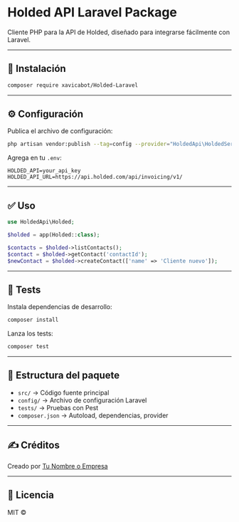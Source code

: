 # Holded API Laravel Package

Cliente PHP para la API de Holded, diseñado para integrarse fácilmente con Laravel.

---

## 🚀 Instalación

```bash
composer require xavicabot/Holded-Laravel
```

---

## ⚙️ Configuración

Publica el archivo de configuración:

```bash
php artisan vendor:publish --tag=config --provider="HoldedApi\HoldedServiceProvider"
```

Agrega en tu `.env`:

```env
HOLDED_API=your_api_key
HOLDED_API_URL=https://api.holded.com/api/invoicing/v1/
```

---

## ✅ Uso

```php
use HoldedApi\Holded;

$holded = app(Holded::class);

$contacts = $holded->listContacts();
$contact = $holded->getContact('contactId');
$newContact = $holded->createContact(['name' => 'Cliente nuevo']);
```

---

## 🧪 Tests

Instala dependencias de desarrollo:

```bash
composer install
```

Lanza los tests:

```bash
composer test
```

---

## 📂 Estructura del paquete

- `src/` → Código fuente principal
- `config/` → Archivo de configuración Laravel
- `tests/` → Pruebas con Pest
- `composer.json` → Autoload, dependencias, provider

---

## ✍️ Créditos

Creado por [Tu Nombre o Empresa](https://tusitio.com)

---

## 📄 Licencia

MIT ©
